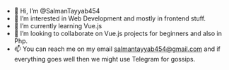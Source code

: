 - 👋 Hi, I’m @SalmanTayyab454
- 👀 I’m interested in Web Development and mostly in frontend stuff.
- 🌱 I’m currently learning Vue.js
- 💞️ I’m looking to collaborate on Vue.js projects for beginners and also in Php.
- 📫 You can reach me on my email salmantayyab454@gmail.com and if everything goes well then we might use Telegram for gossips.

<!---
SalmanTayyab454/SalmanTayyab454 is a ✨ special ✨ repository because its `README.md` (this file) appears on your GitHub profile.
You can click the Preview link to take a look at your changes.
--->
